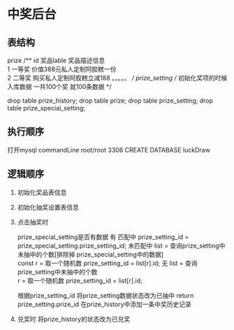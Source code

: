 # 中奖后台

## 表结构

prize
/**
    id      奖品lable       奖品描述信息  
    1       一等奖          价值388元私人定制阿胶糕一份         
    2       二等奖          购买私人定制阿胶糕立减188
    。。。。。
*/
prize_setting
/*
初始化奖项的时候  入库数据  一共100个奖  就100条数据
*/

drop table prize_history;
drop table prize;
drop table prize_setting;
drop table prize_special_setting;

## 执行顺序  

打开mysql commandLine 
root/root  3306
CREATE DATABASE luckDraw

## 逻辑顺序

1. 初始化奖品表信息
2. 初始化抽奖设置表信息
3. 点击抽奖时

    prize_special_setting是否有数据
        有
            匹配中
                prize_setting_id = prize_special_setting.prize_setting_id;
            未匹配中
                list = 查询prize_setting中未抽中的个数[排除掉 prize_special_setting中的数据]  
                const r = 取一个随机数
                prize_setting_id = list[r].id;
        无
            list = 查询prize_setting中未抽中的个数  
            r = 取一个随机数 
            prize_setting_id = list[r].id;

    根据prize_setting_id  将prize_setting数据状态改为已抽中
    return prize_setting.prize_id
    在prize_history中添加一条中奖历史记录
    

4. 兑奖时 将prize_history的状态改为已兑奖
